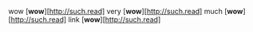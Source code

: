 wow [**wow**][http://such.read] very [**wow**][http://such.read] much [**wow**][http://such.read]
 link [**wow**][http://such.read]
 